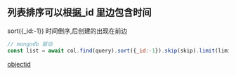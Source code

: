 ## 列表排序可以根据_id 里边包含时间
sort({_id:-1}) 时间倒序,后创建的出现在前边
```js
// mongodb 驱动
const list = await col.find(query).sort({_id:-1}).skip(skip).limit(limit).toArray();
```

[objectid](../objectid.js)